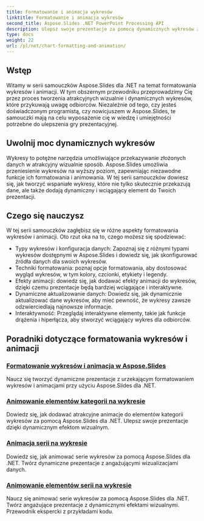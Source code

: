 ```yaml
---
title: Formatowanie i animacja wykresów
linktitle: Formatowanie i animacja wykresów
second_title: Aspose.Slides .NET PowerPoint Processing API
description: Ulepsz swoje prezentacje za pomocą dynamicznych wykresów za pomocą Aspose.Slides dla .NET. Naucz się krok po kroku formatowania wykresów i animacji. Podnieś swoje umiejętności prezentacji już dziś!
type: docs
weight: 22
url: /pl/net/chart-formatting-and-animation/
---
```


## Wstęp

Witamy w serii samouczków Aspose.Slides dla .NET na temat formatowania wykresów i animacji. W tym obszernym przewodniku przeprowadzimy Cię przez proces tworzenia atrakcyjnych wizualnie i dynamicznych wykresów, które przykuwają uwagę odbiorców. Niezależnie od tego, czy jesteś doświadczonym programistą, czy nowicjuszem w Aspose.Slides, te samouczki mają na celu wyposażenie cię w wiedzę i umiejętności potrzebne do ulepszenia gry prezentacyjnej.

## Uwolnij moc dynamicznych wykresów

Wykresy to potężne narzędzia umożliwiające przekazywanie złożonych danych w atrakcyjny wizualnie sposób. Aspose.Slides umożliwia przeniesienie wykresów na wyższy poziom, zapewniając niezawodne funkcje ich formatowania i animowania. W tej serii samouczków dowiesz się, jak tworzyć wspaniałe wykresy, które nie tylko skutecznie przekazują dane, ale także dodają dynamiczny i wciągający element do Twoich prezentacji.

## Czego się nauczysz

W tej serii samouczków zagłębisz się w różne aspekty formatowania wykresów i animacji. Oto rzut oka na to, czego możesz się spodziewać:

- Typy wykresów i konfiguracja danych: Zapoznaj się z różnymi typami wykresów dostępnymi w Aspose.Slides i dowiedz się, jak skonfigurować źródła danych dla swoich wykresów.
- Techniki formatowania: poznaj opcje formatowania, aby dostosować wygląd wykresów, w tym kolory, czcionki, etykiety i legendy.
- Efekty animacji: dowiedz się, jak dodawać efekty animacji do wykresów, dzięki czemu prezentacje będą bardziej wciągające i interaktywne.
- Dynamiczne aktualizowanie danych: Dowiedz się, jak dynamicznie aktualizować dane wykresów, aby mieć pewność, że wykresy zawsze odzwierciedlają najnowsze informacje.
- Interaktywność: Przeglądaj interaktywne elementy, takie jak funkcje drążenia i hiperłącza, aby stworzyć wciągający wykres dla odbiorców.

## Poradniki dotyczące formatowania wykresów i animacji
### [Formatowanie wykresów i animacja w Aspose.Slides](./chart-formatting-and-animation/)
Naucz się tworzyć dynamiczne prezentacje z urzekającym formatowaniem wykresów i animacjami przy użyciu Aspose.Slides dla .NET.
### [Animowanie elementów kategorii na wykresie](./animating-categories-elements/)
Dowiedz się, jak dodawać atrakcyjne animacje do elementów kategorii wykresów za pomocą Aspose.Slides dla .NET. Ulepsz swoje prezentacje dzięki dynamicznym efektom wizualnym.
### [Animacja serii na wykresie](./animating-series/)
Dowiedz się, jak animować serie wykresów za pomocą Aspose.Slides dla .NET. Twórz dynamiczne prezentacje z angażującymi wizualizacjami danych.
### [Animowanie elementów serii na wykresie](./animating-series-elements/)
Naucz się animować serie wykresów za pomocą Aspose.Slides dla .NET. Twórz angażujące prezentacje z dynamicznymi efektami wizualnymi. Przewodnik ekspercki z przykładami kodu.